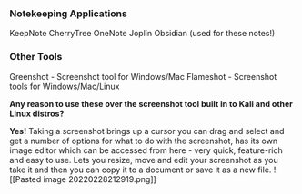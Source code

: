 ### Notekeeping Applications
KeepNote
CherryTree
OneNote
Joplin
Obsidian (used for these notes!)


### Other Tools
Greenshot - Screenshot tool for Windows/Mac
Flameshot - Screenshot tools for Windows/Mac/Linux

**Any reason to use these over the screenshot tool built in to Kali and other Linux distros?**

**Yes!** Taking a screenshot brings up a cursor you can drag and select and get a number of options for what to do with the screenshot, has its own image editor which can be accessed from here - very quick, feature-rich and easy to use. Lets you resize, move and edit your screenshot as you take it and then you can copy it to a document or save it as a new file.
![[Pasted image 20220228212919.png]]